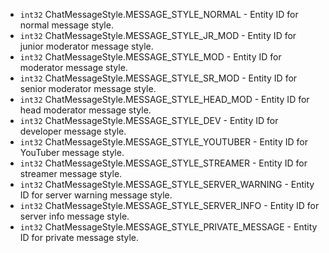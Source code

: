- `int32` ChatMessageStyle.MESSAGE_STYLE_NORMAL - Entity ID for normal message style.
- `int32` ChatMessageStyle.MESSAGE_STYLE_JR_MOD - Entity ID for junior moderator message style.
- `int32` ChatMessageStyle.MESSAGE_STYLE_MOD - Entity ID for moderator message style.
- `int32` ChatMessageStyle.MESSAGE_STYLE_SR_MOD - Entity ID for senior moderator message style.
- `int32` ChatMessageStyle.MESSAGE_STYLE_HEAD_MOD - Entity ID for head moderator message style.
- `int32` ChatMessageStyle.MESSAGE_STYLE_DEV - Entity ID for developer message style.
- `int32` ChatMessageStyle.MESSAGE_STYLE_YOUTUBER - Entity ID for YouTuber message style.
- `int32` ChatMessageStyle.MESSAGE_STYLE_STREAMER - Entity ID for streamer message style.
- `int32` ChatMessageStyle.MESSAGE_STYLE_SERVER_WARNING - Entity ID for server warning message style.
- `int32` ChatMessageStyle.MESSAGE_STYLE_SERVER_INFO - Entity ID for server info message style.
- `int32` ChatMessageStyle.MESSAGE_STYLE_PRIVATE_MESSAGE - Entity ID for private message style.
